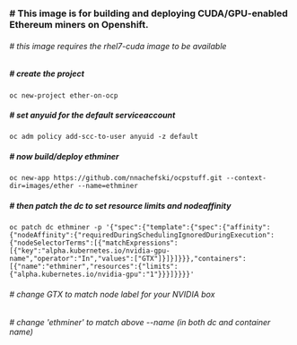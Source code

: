 ### # This image is for building and deploying CUDA/GPU-enabled Ethereum miners on Openshift.
###### # this image requires the rhel7-cuda image to be available
##### # create the project
```
oc new-project ether-on-ocp
```
##### # set anyuid for the default serviceaccount
```
oc adm policy add-scc-to-user anyuid -z default
```
##### # now build/deploy ethminer
```
oc new-app https://github.com/nnachefski/ocpstuff.git --context-dir=images/ether --name=ethminer
```
##### # then patch the dc to set resource limits and nodeaffinity
```
oc patch dc ethminer -p '{"spec":{"template":{"spec":{"affinity":{"nodeAffinity":{"requiredDuringSchedulingIgnoredDuringExecution":{"nodeSelectorTerms":[{"matchExpressions":[{"key":"alpha.kubernetes.io/nvidia-gpu-name","operator":"In","values":["GTX"]}]}]}}},"containers":[{"name":"ethminer","resources":{"limits":{"alpha.kubernetes.io/nvidia-gpu":"1"}}}]}}}}'
```
###### # change GTX to match node label for your NVIDIA box   
###### # change 'ethminer' to match above --name (in both dc and container name)

